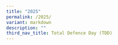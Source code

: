 ```yaml
---
title: "2025"
permalink: /2025/
variant: markdown
description: ""
third_nav_title: Total Defence Day (TDD)
---
```

